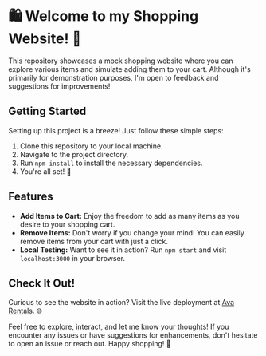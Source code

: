 # 🛍️ Welcome to my Shopping Website! 🛒

This repository showcases a mock shopping website where you can explore various items and simulate adding them to your cart. Although it's primarily for demonstration purposes, I'm open to feedback and suggestions for improvements!

## Getting Started

Setting up this project is a breeze! Just follow these simple steps:

1. Clone this repository to your local machine.
2. Navigate to the project directory.
3. Run `npm install` to install the necessary dependencies.
4. You're all set! 🚀

## Features

- **Add Items to Cart:** Enjoy the freedom to add as many items as you desire to your shopping cart.
- **Remove Items:** Don't worry if you change your mind! You can easily remove items from your cart with just a click.
- **Local Testing:** Want to see it in action? Run `npm start` and visit `localhost:3000` in your browser.

## Check It Out!

Curious to see the website in action? Visit the live deployment at [Ava Rentals](https://avarentals.netlify.app). 🌐

Feel free to explore, interact, and let me know your thoughts! If you encounter any issues or have suggestions for enhancements, don't hesitate to open an issue or reach out. Happy shopping! 🎉
